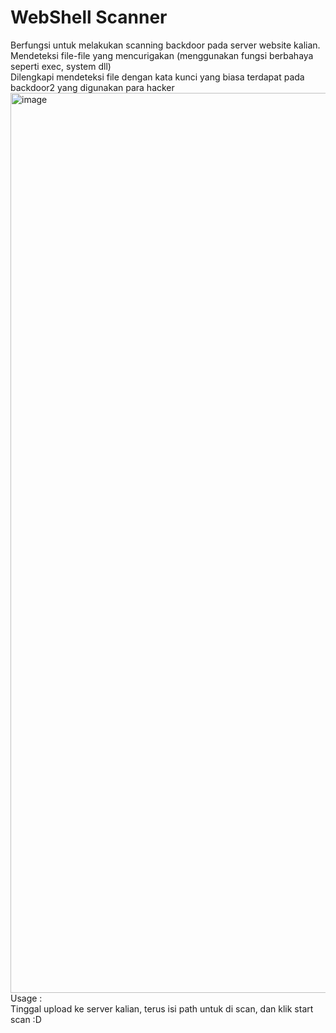 # WebShell Scanner 
Berfungsi untuk melakukan scanning backdoor pada server website kalian.<br/>
Mendeteksi file-file yang mencurigakan (menggunakan fungsi berbahaya seperti exec, system dll)<br/>
Dilengkapi mendeteksi file dengan kata kunci yang biasa terdapat pada backdoor2 yang digunakan para hacker <br/>
<img width="1440" alt="image" src="https://user-images.githubusercontent.com/108249965/181484581-e5b9360a-91d8-4c21-8f14-9696977b653b.png">
Usage :<br/>
Tinggal upload ke server kalian, terus isi path untuk di scan, dan klik start scan :D<br/>

